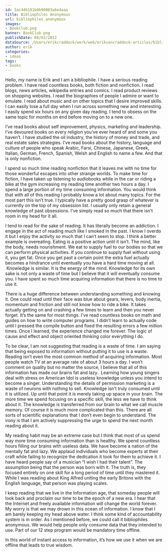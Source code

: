 ```yaml
---
id: 5ac44b181b0b90003a6e4aaa
title: Bibliophiles Anonymous
url: bibliophiles_anonymous
images:
- BookClub.png
banner: BookClub.png
publishDate: 08/01/2012
dataSource: /Users/erikcraddock/work/web/erikvancraddock-articles/bibliophiles_anonymous/bibliophiles_anonymous.md
author: erik
categories:
- ideas
tags:
- books
---
```

Hello, my name is Erik and I am a bibliophile. I have a serious reading problem. I have read countless books, both fiction and nonfiction. I read blogs, news articles, wikipedia entries and comics. I read product reviews on shopping websites. I read the biographies of people I admire or want to emulate. I read about music and on other topics that I desire improved skills. I can easily lose a full day when I run across something new and interesting. I easily spend six hours on any given day reading. I tend to obsess on the same topic for months on end before moving on to a new one.

I’ve read books about self improvement, physics, marketing and leadership. I’ve devoured books on every religion you’ve ever heard of and some you haven’t. I have studied the oil industry, the history of money and trade, and real estate sales strategies. I’ve read books about the history, language and culture of people who speak Arabic, Farsi, Chinese, Japanese, Greek, Italian, German, French, Spanish, Welsh and English to name a few. And that is only nonfiction.

I spend so much time reading nonfiction that it leaves me with no time for those wonderful escapes into other strange worlds. To make time for fiction, I have taken up listening to audiobooks while in the car or riding a bike at the gym increasing my reading time another two hours a day. I spend a large portion of my time consuming information. You would think that with all of this reading I probably know a lot about many topics. For the most part this isn’t true. I typically have a pretty good grasp of whatever is currently on the top of my obsession list. I usually only retain a general knowledge of past obsessions. I’ve simply read so much that there isn’t room in my head for it all.

I tend to read for the sake of reading. It has literally become an addiction. I engage in the act of reading much like I smoked in the past. I know I overdo it but I enjoy the activity so much that I can’t seem to stop. I think a better example is overeating. Eating is a positive action until it isn’t. The mind, like the body, needs nourishment. We eat to supply fuel to our bodies so that we can perform physical activities. If you continue to supply fuel without using it, you get fat. Once you get past a certain point the extra fuel actually becomes a hindrance until eventually you have a hard time moving at all.  Knowledge is similar. It is the energy of the mind. Knowledge for its own sake is not only a waste of time but I believe that it will eventually consume you. I have spent so much time acquiring information that there is no time to use it.

There is a huge difference between understanding something and knowing it. One could read until their face was blue about gears, levers, body inertia, momentum and friction and still not know how to ride a bike. It takes actually getting on and crashing a few times to learn and then you never forget. It’s the same for most things. I’ve read countless books on math and guides on how to write computer programs. I didn’t learn to actually code until I pressed the compile button and fixed the resulting errors a few million times. Once I learned, the experience changed me forever. The logic of cause and effect and object oriented thinking color everything I do.

To be clear, I am not suggesting that reading is a waste of time. I am saying that being exposed to information without putting it to use is a waste. Reading isn’t even the most common method of acquiring information. Most people watch TV at an average rate of about 3 hours a day. I won’t comment on quality but no matter the source, I believe that all of this information has made our brains fat and lazy.  Learning how young singers deal with stress on American Idol is useless knowledge unless you intend to become a singer. Understanding the details of permission marketing is a waste of neurons with nothing to sell. Knowledge isn’t truly consumed until it is utilized. Up until that point it is merely taking up space in your brain. The more time we spend focusing on a specific skill, the less we have to think about it. The knowledge is transferred from our brain to what we call muscle memory. Of course it is much more complicated than this. There are all sorts of scientific explanations that I don’t even begin to understand. The irony is that I am actively suppressing the urge to spend the next month reading about it.

My reading habit may be an extreme case but I think that most of us spend way more time consuming information than is healthy. We spend countless hours filling our brains with useless data. We have become a nation of the mentally fat and lazy. We applaud individuals who become experts at their craft while failing to recognize the dedication it took for them to achieve it. I have heard people say of a musician “I wish I had their talent”. The assumption being that the person was born with it. The truth is, they focused entirely on one skill for a long period of time until they mastered it. While I was reading about King Alfred uniting the early Britons with the English language, that person was playing scales.

I keep reading that we live in the Information age, that someday people will look back and proclaim our time to be the epoch of a new era. I hear that the Internet and freely available information will change the world forever. My worry is that we may drown in this ocean of information. I know that I am barely keeping my head above water. I think some kind of accountability system is in order. As I mentioned before, we could call it bibliophiles anonymous. We would help people only consume data that they intended to use. Part of our 12 step program would be mandatory time offline.

In this world of instant access to information, it’s how we use it when we are offline that leads to true wisdom.
